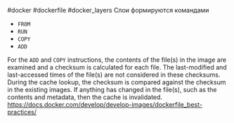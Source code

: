 #docker #dockerfile #docker_layers
Слои формируются командами
 * `FROM`
 * `RUN`
 * `COPY`
 * `ADD`

For the `ADD` and `COPY` instructions, the contents of the file(s) in the image are examined and a checksum is calculated for each file. The last-modified and last-accessed times of the file(s) are not considered in these checksums. During the cache lookup, the checksum is compared against the checksum in the existing images. If anything has changed in the file(s), such as the contents and metadata, then the cache is invalidated.
https://docs.docker.com/develop/develop-images/dockerfile_best-practices/